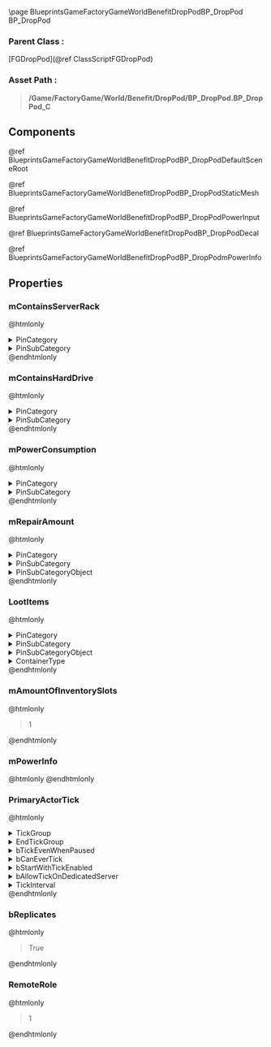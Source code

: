 \page BlueprintsGameFactoryGameWorldBenefitDropPodBP_DropPod BP_DropPod
### Parent Class :
[FGDropPod](@ref ClassScriptFGDropPod)
### Asset Path :
<b><blockquote>/Game/FactoryGame/World/Benefit/DropPod/BP_DropPod.BP_DropPod_C</blockquote></b>
## Components

@ref BlueprintsGameFactoryGameWorldBenefitDropPodBP_DropPodDefaultSceneRoot

@ref BlueprintsGameFactoryGameWorldBenefitDropPodBP_DropPodStaticMesh

@ref BlueprintsGameFactoryGameWorldBenefitDropPodBP_DropPodPowerInput

@ref BlueprintsGameFactoryGameWorldBenefitDropPodBP_DropPodDecal

@ref BlueprintsGameFactoryGameWorldBenefitDropPodBP_DropPodmPowerInfo

## Properties

### mContainsServerRack
@htmlonly
<details>
 <summary>PinCategory</summary>
<blockquote>bool</blockquote>
</details>
<details>
 <summary>PinSubCategory</summary>
<blockquote>bool</blockquote>
</details>
@endhtmlonly

### mContainsHardDrive
@htmlonly
<details>
 <summary>PinCategory</summary>
<blockquote>bool</blockquote>
</details>
<details>
 <summary>PinSubCategory</summary>
<blockquote>bool</blockquote>
</details>
@endhtmlonly

### mPowerConsumption
@htmlonly
<details>
 <summary>PinCategory</summary>
<blockquote>float</blockquote>
</details>
<details>
 <summary>PinSubCategory</summary>
<blockquote>float</blockquote>
</details>
@endhtmlonly

### mRepairAmount
@htmlonly
<details>
 <summary>PinCategory</summary>
<blockquote>struct</blockquote>
</details>
<details>
 <summary>PinSubCategory</summary>
<blockquote>struct</blockquote>
</details>
<details>
 <summary>PinSubCategoryObject</summary>
<b><a href="_class_script_item_amount.html"><blockquote>ItemAmount</blockquote></a></b>
</details>
@endhtmlonly

### LootItems
@htmlonly
<details>
 <summary>PinCategory</summary>
<blockquote>Class</blockquote>
</details>
<details>
 <summary>PinSubCategory</summary>
<blockquote>Class</blockquote>
</details>
<details>
 <summary>PinSubCategoryObject</summary>
<b><a href="_class_script_f_g_item_descriptor.html"><blockquote>FGItemDescriptor</blockquote></a></b>
</details>
<details>
 <summary>ContainerType</summary>
<blockquote>1</blockquote>
</details>
@endhtmlonly

### mAmountOfInventorySlots
@htmlonly
<blockquote>1</blockquote>
@endhtmlonly

### mPowerInfo
@htmlonly
@endhtmlonly

### PrimaryActorTick
@htmlonly
<details>
 <summary>TickGroup</summary>
<blockquote>0</blockquote>
</details>
<details>
 <summary>EndTickGroup</summary>
<blockquote>0</blockquote>
</details>
<details>
 <summary>bTickEvenWhenPaused</summary>
<blockquote>False</blockquote>
</details>
<details>
 <summary>bCanEverTick</summary>
<blockquote>True</blockquote>
</details>
<details>
 <summary>bStartWithTickEnabled</summary>
<blockquote>False</blockquote>
</details>
<details>
 <summary>bAllowTickOnDedicatedServer</summary>
<blockquote>True</blockquote>
</details>
<details>
 <summary>TickInterval</summary>
<blockquote>1.7666829824447632</blockquote>
</details>
@endhtmlonly

### bReplicates
@htmlonly
<blockquote>True</blockquote>
@endhtmlonly

### RemoteRole
@htmlonly
<blockquote>1</blockquote>
@endhtmlonly

